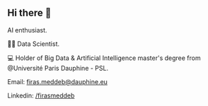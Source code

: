 ## Hi there 👋

AI enthusiast.

👨‍💻 Data Scientist.

💻 Holder of Big Data & Artificial Intelligence master's degree from @Université Paris Dauphine - PSL.

Email: firas.meddeb@dauphine.eu

Linkedin: [/firasmeddeb](https://www.linkedin.com/in/firasmeddeb/)
